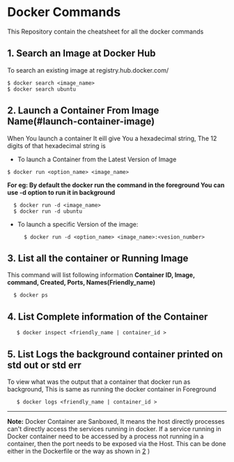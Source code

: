 Docker Commands
================

This Repository contain the cheatsheet for all the docker commands

## 1. Search an Image at Docker Hub
  To search an existing image at registry.hub.docker.com/
  ```
  $ docker search <image_name>
  $ docker search ubuntu
  ```

## 2. Launch a Container From Image Name(#launch-container-image)

  When You launch a container It eill give You a hexadecimal string, The 12 digits of that hexadecimal string is

  + To launch a Container from the Latest Version of Image
  ```
  $ docker run <option_name> <image_name>
  ```
  
**For eg: By default the docker run the command in the foreground You can use -d option to run it in background**
  ```
    $ docker run -d <image_name>
    $ docker run -d ubuntu
  ```
    
+ To launch a specific Version of the image:
  ```
    $ docker run -d <option_name> <image_name>:<vesion_number>
  ```
  
## 3. List all the container or Running Image

This command will list following information **Container ID, Image, command, Created, Ports,  Names(Friendly_name)**

  ```
    $ docker ps
  ```

## 4. List Complete information of the Container
 
   ```
      $ docker inspect <friendly_name | container_id >
   ```
   
  
## 5. List Logs the background container printed on std out or std err

To view what was the output that a container that docker run as background, This is same as running the docker container in Foreground

   ```
      $ docker logs <friendly_name | container_id >
   ```
   ---
   
  **Note:** Docker Container are Sanboxed, It means the host directly processes can't directly access the services running in docker. If a service running in Docker container need to be accessed by a process not running in a container, then the port needs to be exposed via the Host. This can be done either in the Dockerfile or the way as shown in [2](#launch-container-image)
)

